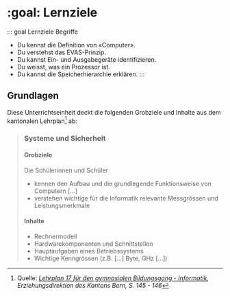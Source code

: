 # :goal: Lernziele

::: goal Lernziele Begriffe
- Du kennst die Definition von «Computer».
- Du verstehst das EVAS-Prinzip.
- Du kannst Ein- und Ausgabegeräte identifizieren.
- Du weisst, was ein Prozessor ist.
- Du kannst die Speicherhierarchie erklären.
:::

## Grundlagen

Diese Unterrichtseinheit deckt die folgenden Grobziele und Inhalte aus dem kantonalen Lehrplan[^1] ab:

> ### Systeme und Sicherheit
>
> #### Grobziele
> Die Schülerinnen und Schüler
> - kennen den Aufbau und die grundlegende Funktionsweise von Computern […]
> - verstehen wichtige für die Informatik relevante Messgrössen und Leistungsmerkmale
>
> #### Inhalte
> - Rechnermodell
> - Hardwarekomponenten und Schnittstellen
> - Hauptaufgaben eines Betriebssystems
> - Wichtige Kenngrössen (z.B. […] Byte, GHz […])

[^1]: Quelle: *[Lehrplan 17 für den gymnasialen Bildungsgang - Informatik][1], Erziehungsdirektion des Kantons Bern, S. 145 - 146*

[1]: https://www.erz.be.ch/erz/de/index/mittelschule/mittelschule/gymnasium/lehrplan_maturitaetsausbildung.html
